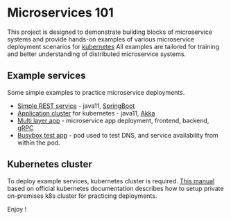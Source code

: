 # Microservices 101
This project is designed to demonstrate building blocks of microservice systems and provide 
hands-on examples of various microservice deployment scenarios for [kubernetes](https://kubernetes.io/) 
All examples are tailored for training and better understanding of distributed microservice systems.

## Example services
Some simple examples to practice microservice deployments. 
* [Simple REST service](apps/service-simple-rest) - java11, [SpringBoot](https://spring.io/projects/spring-boot)
* [Application cluster](apps/akka-k8s-cluster) for kubernetes - java11, [Akka](https://akka.io/)
* [Multi layer app](apps/multi-layer-app) - microservice app deployment, frontend, backend, [gRPC](https://grpc.io/)
* [Busybox test app](apps/busybox) - pod used to test DNS, and service availability from within the pod.

## Kubernetes cluster
To deploy example services, kubernetes cluster is required. 
[This manual](docs/kubernetes/README.md) based on official kubernetes documentation describes 
how to setup private on-premises k8s cluster for practicing deployments. 

Enjoy !